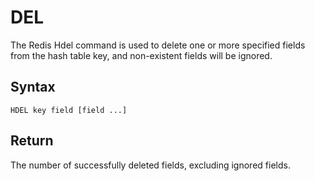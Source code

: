 # DEL

The Redis Hdel command is used to delete one or more specified fields from the hash table key, and non-existent fields will be ignored.

## Syntax

```
HDEL key field [field ...]
```

## Return

The number of successfully deleted fields, excluding ignored fields.